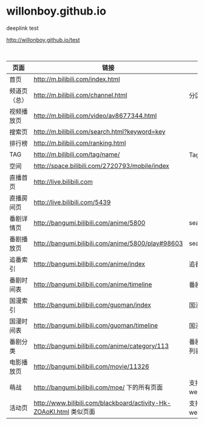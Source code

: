 # willonboy.github.io
deeplink test


<a href="http://willonboy.github.io/test">http://willonboy.github.io/test</a>




<table class="table table-striped-black table-bordered">
<thead>
<tr>
  <th>页面</th>
  <th>链接</th>
  <th>App</th>
</tr>
</thead>
<tbody><tr>
  <td>首页</td>
  <td><a href="http://m.bilibili.com/index.html" target="_blank">http://m.bilibili.com/index.html</a></td>
  <td></td>
</tr>
<tr>
  <td>频道页（总）</td>
  <td><a href="http://m.bilibili.com/channel.html" target="_blank">http://m.bilibili.com/channel.html</a></td>
  <td>分区页</td>
</tr>
<tr>
  <td>视频播放页</td>
  <td><a href="http://m.bilibili.com/video/av8677344.html" target="_blank">http://m.bilibili.com/video/av8677344.html</a></td>
  <td></td>
</tr>
<tr>
  <td>搜索页</td>
  <td><a href="http://m.bilibili.com/search.html?keyword=key" target="_blank">http://m.bilibili.com/search.html?keyword=key</a></td>
  <td></td>
</tr>
<tr>
  <td>排行榜</td>
  <td><a href="http://m.bilibili.com/ranking.html" target="_blank">http://m.bilibili.com/ranking.html</a></td>
  <td></td>
</tr>
<tr>
  <td>TAG</td>
  <td><a href="http://m.bilibili.com/tag/name/" target="_blank">http://m.bilibili.com/tag/name/</a></td>
  <td>Tag详情页</td>
</tr>
<tr>
  <td>空间</td>
  <td><a href="http://space.bilibili.com/2720793/mobile/index" target="_blank">http://space.bilibili.com/2720793/mobile/index</a></td>
  <td></td>
</tr>
<tr>
  <td>直播首页</td>
  <td><a href="http://live.bilibili.com" target="_blank">http://live.bilibili.com</a></td>
  <td></td>
</tr>
<tr>
  <td>直播房间页</td>
  <td><a href="http://live.bilibili.com/5439" target="_blank">http://live.bilibili.com/5439</a></td>
  <td></td>
</tr>
<tr>
  <td>番剧详情页</td>
  <td><a href="http://bangumi.bilibili.com/anime/5800" target="_blank">http://bangumi.bilibili.com/anime/5800</a></td>
  <td>season_id=5800</td>
</tr>
<tr>
  <td>番剧播放页</td>
  <td><a href="http://bangumi.bilibili.com/anime/5800/play#98603" target="_blank">http://bangumi.bilibili.com/anime/5800/play#98603</a></td>
  <td>season_id=5800</td>
</tr>
<tr>
  <td>追番索引</td>
  <td><a href="http://bangumi.bilibili.com/anime/index" target="_blank">http://bangumi.bilibili.com/anime/index</a></td>
  <td>追番－索引</td>
</tr>
<tr>
  <td>番剧时间表</td>
  <td><a href="http://bangumi.bilibili.com/anime/timeline" target="_blank">http://bangumi.bilibili.com/anime/timeline</a></td>
  <td>番剧－时间表</td>
</tr>
<tr>
  <td>国漫索引</td>
  <td><a href="http://bangumi.bilibili.com/guoman/index" target="_blank">http://bangumi.bilibili.com/guoman/index</a></td>
  <td>国漫－索引</td>
</tr>
<tr>
  <td>国漫时间表</td>
  <td><a href="http://bangumi.bilibili.com/guoman/timeline" target="_blank">http://bangumi.bilibili.com/guoman/timeline</a></td>
  <td>国漫－时间表</td>
</tr>
<tr>
  <td>番剧分类</td>
  <td><a href="http://bangumi.bilibili.com/anime/category/113" target="_blank">http://bangumi.bilibili.com/anime/category/113</a></td>
  <td>番剧分类ID133 列表</td>
</tr>
<tr>
  <td>电影播放页</td>
  <td><a href="http://bangumi.bilibili.com/movie/11326" target="_blank">http://bangumi.bilibili.com/movie/11326</a></td>
  <td></td>
</tr>
<tr>
  <td>萌战</td>
  <td><a href="http://bangumi.bilibili.com/moe/" target="_blank">http://bangumi.bilibili.com/moe/</a> 下的所有页面</td>
  <td>支持app内置webview打开</td>
</tr>
<tr>
  <td>活动页</td>
  <td><a href="http://www.bilibili.com/blackboard/activity-Hk-ZOAoKl.html" target="_blank">http://www.bilibili.com/blackboard/activity-Hk-ZOAoKl.html</a> 类似页面</td>
  <td>支持app内置webview打开</td>
</tr>
</tbody></table>


